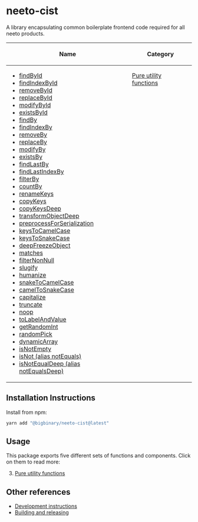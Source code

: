 # neeto-cist

A library encapsulating common boilerplate frontend code required for all neeto
products.

<table>
<thead>
<tr>
<th>

Name

</th>
<th>

Category

</th>
</tr>
</thead>
<tbody>
<tr></tr>
<tr></tr>
<tr>
<td style="vertical-align: top;">

- [findById](./docs/pure/arrays.md#findbyid)
- [findIndexById](./docs/pure/arrays.md#findindexbyid)
- [removeById](./docs/pure/arrays.md#removebyid)
- [replaceById](./docs/pure/arrays.md#replacebyid)
- [modifyById](./docs/pure/arrays.md#modifybyid)
- [existsById](./docs/pure/arrays.md#existsbyid)
- [findBy](./docs/pure/arrays.md#findby)
- [findIndexBy](./docs/pure/arrays.md#findindexby)
- [removeBy](./docs/pure/arrays.md#removeby)
- [replaceBy](./docs/pure/arrays.md#replaceby)
- [modifyBy](./docs/pure/arrays.md#modifyby)
- [existsBy](./docs/pure/arrays.md#existsby)
- [findLastBy](./docs/pure/arrays.md#findlastby)
- [findLastIndexBy](./docs/pure/arrays.md#findlastindexby)
- [filterBy](./docs/pure/arrays.md#filterby)
- [countBy](./docs/pure/arrays.md#countby)
- [renameKeys](./docs/pure/arrays.md#renamekeys)
- [copyKeys](./docs/pure/arrays.md#copykeys)
- [copyKeysDeep](./docs/pure/arrays.md#copykeysdeep)
- [transformObjectDeep](./docs/pure/objects.md#transformobjectdeep)
- [preprocessForSerialization](./docs/pure/objects.md#preprocessforserialization)
- [keysToCamelCase](./docs/pure/objects.md#keystocamelcase)
- [keysToSnakeCase](./docs/pure/objects.md#keystosnakecase)
- [deepFreezeObject](./docs/pure/objects.md#deepfreezeobject)
- [matches](./docs/pure/objects.md#matches)
- [filterNonNull](./docs/pure/objects.md#filternonnull)
- [slugify](./docs/pure/strings.md#slugify)
- [humanize](./docs/pure/strings.md#humanize)
- [snakeToCamelCase](./docs/pure/strings.md#snaketocamelcase)
- [camelToSnakeCase](./docs/pure/strings.md#cameltosnakecase)
- [capitalize](./docs/pure/strings.md#capitalize)
- [truncate](./docs/pure/strings.md#truncate)
- [noop](./docs/pure/general.md#noop)
- [toLabelAndValue](./docs/pure/general.md#tolabelandvalue)
- [getRandomInt](./docs/pure/general.md#getrandomint)
- [randomPick](./docs/pure/general.md#randompick)
- [dynamicArray](./docs/pure/general.md#dynamicarray)
- [isNotEmpty](./docs/pure/general.md#isnotempty)
- [isNot (alias notEquals)](./docs/pure/general.md#isnot_alias_notequals)
- [isNotEqualDeep (alias notEqualsDeep)](./docs/pure/general.md#isnotequaldeep_alias_notequalsdeep)

</td>
<td style="vertical-align: top;">

[Pure utility functions](./docs/pure/README.md)

</td>
</tr>

<tr></tr>
</tbody>
</table>

## Installation Instructions

Install from npm:

```bash
yarn add "@bigbinary/neeto-cist@latest"
```

## Usage

This package exports five different sets of functions and components. Click on
them to read more:

3. [Pure utility functions](./docs/pure/README.md)

## Other references

- [Development instructions](./docs/general/development-instructions.md)
- [Building and releasing](./docs/general/building-and-releasing.md)
